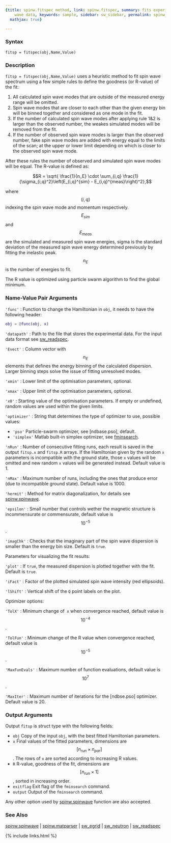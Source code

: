 ```yaml
---
{title: spinw.fitspec method, link: spinw.fitspec, summary: fits experimental spin
    wave data, keywords: sample, sidebar: sw_sidebar, permalink: spinw_fitspec, folder: spinw,
  mathjax: true}

---
```

  
### Syntax
  
`fitsp = fitspec(obj,Name,Value)`
  
### Description
`fitsp = fitspec(obj,Name,Value)` uses a heuristic method to fit spin
wave spectrum using a few simple rules to define the goodness (or
R-value) of the fit:
1. All calculated spin wave modes that are outside of the measured
   energy range will be omitted.
2. Spin wave modes that are closer to each other than the given energy
   bin will be binned together and considered as one mode in the fit.
3. If the number of calculated spin wave modes after applying rule 1&2 
   is larger than the observed number, the weakes simulated modes will
   be removed from the fit.
4. If the number of observed spin wave modes is larger than the observed
   number, fake spin wave modes are added with energy equal to the
   limits of the scan; at the upper or lower limit depending on which is
   closer to the observed spin wave mode.
 
After these rules the number of observed and simulated spin wave modes
will be equal. The R-value is defined as:
 
$$R = \sqrt{ \frac{1}{n_E} \cdot \sum_{i,q} \frac{1}{\sigma_{i,q}^2}\left(E_{i,q}^{sim} - E_{i,q}^{meas}\right)^2},$$
   
where $$(i,q)$$ indexing the spin wave mode and momentum respectively.
$$E_{sim}$$ and $$E_{meas}$$ are the simulated and measured spin wave
energies, sigma is the standard deviation of the measured spin wave
energy determined previously by fitting the inelastic peak. $$n_E$$ is the
number of energies to fit.
   
The R value is optimized using particle swarm algorithm to find the
global minimum.
  
### Name-Value Pair Arguments
  
`'func'`
: Function to change the Hamiltonian in `obj`, it needs to have the
  following header:
  ```matlab
  obj = @func(obj, x)
  ```
  
`'datapath'`
: Path to the file that stores the experimental data. For the
  input data format see [sw_readspec](sw_readspec).
  
`'Evect'`
: Column vector with $$n_E$$ elements that defines the energy binning of
  the calculated dispersion. Larger binning steps solve the issue of
  fitting unresolved modes.
  
`'xmin'`
: Lower limit of the optimisation parameters, optional.
  
`'xmax'`
: Upper limit of the optimisation parameters, optional.
  
`'x0'`
: Starting value of the optimisation parameters. If empty
 or undefined, random values are used within the given limits.
  
`'optimizer'`
: String that determines the type of optimizer to use, possible values:
  * `'pso'`       Particle-swarm optimizer, see [ndbase.pso],
                  default.
  * `'simplex'`   Matlab built-in simplex optimizer, see [fminsearch](www.mathworks.ch/help/matlab/ref/fminsearch.html).
  
`'nRun'`
: Number of consecutive fitting runs, each result is saved in the
  output `fitsp.x` and `fitsp.R` arrays. If the Hamiltonian given by the
  random `x` parameters is incompatible with the ground state,
  those `x` values will be omitted and new random `x` values will be
  generated instead. Default value is 1.
  
`'nMax'`
: Maximum number of runs, including the ones that produce error
  (due to incompatible ground state). Default value is 1000.
  
`'hermit'`
: Method for matrix diagonalization, for details see [spinw.spinwave](spinw_spinwave).
  
`'epsilon'`
: Small number that controls wether the magnetic structure is
  incommensurate or commensurate, default value is $$10^{-5}$$.
  
`'imagChk'`
: Checks that the imaginary part of the spin wave dispersion is
  smaller than the energy bin size. Default is `true`.
  
Parameters for visualizing the fit results:
  
`'plot'`
: If `true`, the measured dispersion is plotted together with the
  fit. Default is `true`.
  
`'iFact'`
: Factor of the plotted simulated spin wave intensity (red
  ellipsoids).
  
`'lShift'`
: Vertical shift of the `Q` point labels on the plot.
  
Optimizer options:
  
`'TolX'`
: Minimum change of` x` when convergence reached, default
  value is $$10^{-4}$$.
  
`'TolFun'`
: Minimum change of the R value when convergence reached,
  default value is $$10^{-5}$$.
  
`'MaxFunEvals'`
: Maximum number of function evaluations, default value is
  $$10^7$$.
  
`'MaxIter'`
: Maximum number of iterations for the [ndbse.pso] optimizer.
  Default value is 20.
  
### Output Arguments
  
Output `fitsp` is struct type with the following fields:
* `obj`   Copy of the input `obj`, with the best fitted
          Hamiltonian parameters.
* `x`     Final values of the fitted parameters, dimensions are
          $$[n_{run}\times n_{par}]$$. The rows of `x` are sorted according to increasing R
          values.
* `R`     R-value, goodness of the fit, dimensions are $$[n_{run}\times 1]$$, sorted
          in increasing order.
* `exitflag`  Exit flag of the `fminsearch` command.
* `output`    Output of the `fminsearch` command.
  
Any other option used by [spinw.spinwave](spinw_spinwave) function are also accepted.
  
### See Also
  
[spinw.spinwave](spinw_spinwave) \| [spinw.matparser](spinw_matparser) \| [sw_egrid](sw_egrid) \| [sw_neutron](sw_neutron) \| [sw_readspec](sw_readspec)
 

{% include links.html %}
